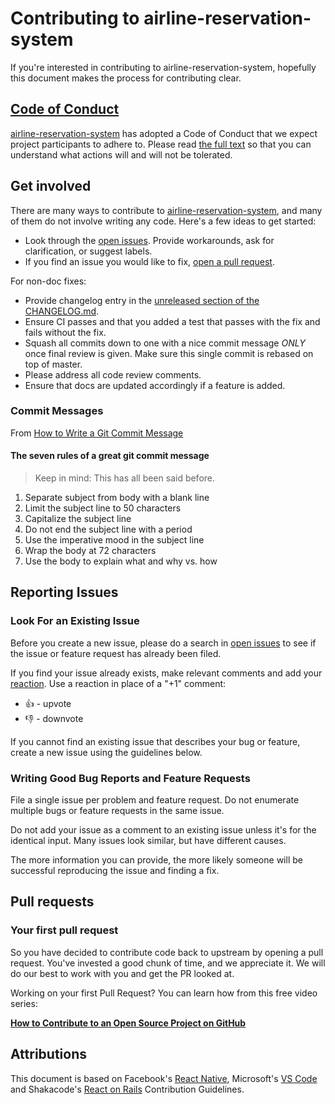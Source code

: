 # Contributing to airline-reservation-system

If you're interested in contributing to airline-reservation-system, hopefully this document makes the process for contributing clear.

## [Code of Conduct][code_of_conduct]

[airline-reservation-system](https://github.com/rodrigobdz/airline-reservation-system) has adopted a Code of Conduct that we expect project participants to adhere to. Please read [the full text][code_of_conduct] so that you can understand what actions will and will not be tolerated.

## Get involved

There are many ways to contribute to [airline-reservation-system](https://github.com/rodrigobdz/airline-reservation-system), and many of them do not involve writing any code. Here's a few ideas to get started:

- Look through the [open issues](https://github.com/rodrigobdz/airline-reservation-system/issues). Provide workarounds, ask for clarification, or suggest labels.
- If you find an issue you would like to fix, [open a pull request](https://github.com/rodrigobdz/airline-reservation-system/pulls).

For non-doc fixes:

- Provide changelog entry in the [unreleased section of the CHANGELOG.md](https://github.com/rodrigobdz/airline-reservation-system/blob/master/CHANGELOG.md#unreleased).
- Ensure CI passes and that you added a test that passes with the fix and fails without the fix.
- Squash all commits down to one with a nice commit message _ONLY_ once final review is given. Make sure this single commit is rebased on top of master.
- Please address all code review comments.
- Ensure that docs are updated accordingly if a feature is added.

### Commit Messages

From [How to Write a Git Commit Message](http://chris.beams.io/posts/git-commit/)

#### The seven rules of a great git commit message

> Keep in mind: This has all been said before.

1. Separate subject from body with a blank line
1. Limit the subject line to 50 characters
1. Capitalize the subject line
1. Do not end the subject line with a period
1. Use the imperative mood in the subject line
1. Wrap the body at 72 characters
1. Use the body to explain what and why vs. how

## Reporting Issues

### Look For an Existing Issue

Before you create a new issue, please do a search in [open issues](https://github.com/rodrigobdz/airline-reservation-system/issues) to see if the issue or feature request has already been filed.

If you find your issue already exists, make relevant comments and add your [reaction](https://github.com/blog/2119-add-reactions-to-pull-requests-issues-and-comments). Use a reaction in place of a "+1" comment:

- 👍 - upvote
- 👎 - downvote

If you cannot find an existing issue that describes your bug or feature, create a new issue using the guidelines below.

### Writing Good Bug Reports and Feature Requests

File a single issue per problem and feature request. Do not enumerate multiple bugs or feature requests in the same issue.

Do not add your issue as a comment to an existing issue unless it's for the identical input. Many issues look similar, but have different causes.

The more information you can provide, the more likely someone will be successful reproducing the issue and finding a fix.

## Pull requests

### Your first pull request

So you have decided to contribute code back to upstream by opening a pull request. You've invested a good chunk of time, and we appreciate it. We will do our best to work with you and get the PR looked at.

Working on your first Pull Request? You can learn how from this free video series:

[**How to Contribute to an Open Source Project on GitHub**](https://egghead.io/courses/how-to-contribute-to-an-open-source-project-on-github)

## Attributions

This document is based on Facebook's [React Native](https://github.com/facebook/react-native/blob/e9e20e6c8335f27af8469cd23cb7ba079b0422f9/CONTRIBUTING.md), Microsoft's [VS Code](https://github.com/Microsoft/vscode/blob/8261bddefa224dc4a9bd3ca1b40cac578f1b6f09/CONTRIBUTING.md) and Shakacode's [React on Rails](https://github.com/shakacode/react_on_rails/blob/94366056a63b0ef340dccd810734a8791806257b/CONTRIBUTING.md) Contribution Guidelines.

[code_of_conduct]: https://github.com/rodrigobdz/airline-reservation-system/CODE_OF_CONDUCT.md

